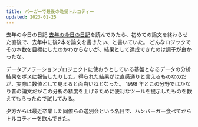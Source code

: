 ```yaml
---
title: バーガーで最後の晩餐トルコティー
updated: 2023-01-25
---
```


去年の今日の日記
[去年の今日の日記](https://sotaro.io/daily/2022-01-25)を読んでみたら、初めての論文を終わらせた直後で、去年中に後2本を論文を書きたい、と書いていた。
どんなロジックでその本数を目標にしたのかわからないが、結果として達成できたのは調子が良かったな。

データアノテーションプロジェクトに使おうとしている基盤となるデータの分析結果をボスに報告したりした。得られた結果がは直感通りと言えるものなのだが、実際に数値として見えると面白いねとなった。
1998 年とこの分野ではかなり昔の論文だがこの分析の精度を上げるために便利なツールを提示したものを教えてもらったので試してみる。

夕方からは最近卒業した同僚らの送別会という名目で、ハンバーガー食べてからトルコティーを飲んできた。
